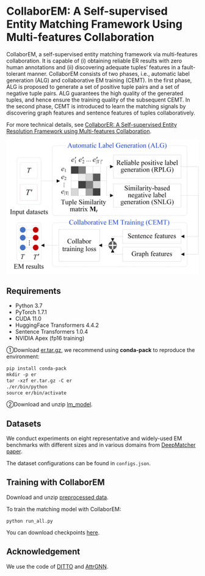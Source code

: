 # **CollaborEM: A Self-supervised Entity Matching Framework Using Multi-features Collaboration**

CollaborEM, a self-supervised entity matching framework via multi-features collaboration. It is capable of (i) obtaining reliable ER results with zero human annotations and (ii) discovering adequate tuples’ features in a fault-tolerant manner. CollaborEM consists of two phases, i.e., automatic label generation (ALG) and collaborative EM training (CEMT). In the first phase, ALG is proposed to generate a set of positive tuple pairs and a set of negative tuple pairs. ALG guarantees the high quality of the generated tuples, and hence ensure the training quality of the subsequent CEMT. In the second phase, CEMT is introduced to learn the matching signals by discovering graph features and sentence features of tuples collaboratively.

For more technical details, see [CollaborER: A Self-supervised Entity Resolution Framework using Multi-features Collaboration](https://arxiv.org/abs/2108.08090).

![framework](framework.jpg)

## Requirements

* Python 3.7
* PyTorch 1.7.1
* CUDA 11.0
* HuggingFace Transformers 4.4.2
* Sentence Transformers 1.0.4
* NVIDIA Apex (fp16 training)

①Download [er.tar.gz](https://drive.google.com/file/d/1MHRfyk5bp7jv1dz-dCByhnTL483G43tR/view?usp=sharing), we recommend using **conda-pack** to reproduce the environment:

```
pip install conda-pack
mkdir -p er
tar -xzf er.tar.gz -C er
./er/bin/python
source er/bin/activate
```

②Download and unzip [lm_model](https://drive.google.com/file/d/13uzWfiZNfJewEkCtAfS4J1rX5td8CaWf/view?usp=sharing).

## Datasets

We conduct experiments on eight representative and widely-used EM benchmarks with different sizes and in various domains from [DeepMatcher paper](http://pages.cs.wisc.edu/~anhai/papers1/deepmatcher-sigmod18.pdf).

The dataset configurations can be found in ``configs.json``. 


## Training with CollaborEM

Download and unzip [preprocessed data](https://drive.google.com/file/d/13UvUh8RMlm28WCoubXIJC9q9NMtMW2yU/view?usp=sharing).

To train the matching model with CollaborEM:
```
python run_all.py
```

You can download checkpoints [here](https://drive.google.com/file/d/1kAP5niP4Etye4cuarAXm6xbxDYkyHGnS/view?usp=sharing). 

## Acknowledgement

We use the code of [DITTO](https://github.com/megagonlabs/ditto) and [AttrGNN](https://github.com/thunlp/explore-and-evaluate).
